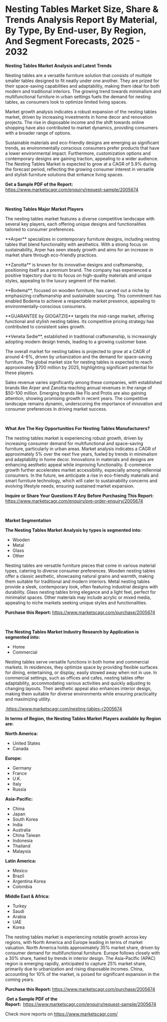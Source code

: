 <p><h1>Nesting Tables Market Size, Share & Trends Analysis Report By Material, By Type, By End-user, By Region, And Segment Forecasts, 2025 - 2032</h1></p><p><strong>Nesting Tables Market Analysis and Latest Trends</strong></p>
<p><p>Nesting tables are a versatile furniture solution that consists of multiple smaller tables designed to fit neatly under one another. They are prized for their space-saving capabilities and adaptability, making them ideal for both modern and traditional interiors. The growing trend towards minimalism and multifunctional furniture in urban settings fuels the demand for nesting tables, as consumers look to optimize limited living spaces.</p><p>Market growth analysis indicates a robust expansion of the nesting tables market, driven by increasing investments in home decor and renovation projects. The rise in disposable income and the shift towards online shopping have also contributed to market dynamics, providing consumers with a broader range of options.</p><p>Sustainable materials and eco-friendly designs are emerging as significant trends, as environmentally conscious consumers prefer products that have a lower environmental impact. Furthermore, customization options and contemporary designs are gaining traction, appealing to a wider audience. The Nesting Tables Market is expected to grow at a CAGR of 5.9% during the forecast period, reflecting the growing consumer interest in versatile and stylish furniture solutions that enhance living spaces.</p></p>
<p><strong>Get a Sample PDF of the Report:&nbsp;</strong> <a href="https://www.marketscagr.com/enquiry/request-sample/2005674?utm_campaign=2936&utm_medium=2&utm_source=Github&utm_content=ia&utm_term=05042025&utm_id=nesting-tables">https://www.marketscagr.com/enquiry/request-sample/2005674</a></p>
<p>&nbsp;</p>
<p><strong>Nesting Tables Major Market Players</strong></p>
<p><p>The nesting tables market features a diverse competitive landscape with several key players, each offering unique designs and functionalities tailored to consumer preferences.</p><p>**Arper** specializes in contemporary furniture designs, including nesting tables that blend functionality with aesthetics. With a strong focus on sustainability, Arper has seen steady growth and aims for an increase in market share through eco-friendly practices. </p><p>**Zanotta** is known for its innovative designs and craftsmanship, positioning itself as a premium brand. The company has experienced a positive trajectory due to its focus on high-quality materials and unique styles, appealing to the luxury segment of the market.</p><p>**Bodema**, focused on wooden furniture, has carved out a niche by emphasizing craftsmanship and sustainable sourcing. This commitment has enabled Bodema to achieve a respectable market presence, appealing to environmentally-conscious consumers.</p><p>**GUARANTEE by GIOGATZIS** targets the mid-range market, offering functional and stylish nesting tables. Its competitive pricing strategy has contributed to consistent sales growth. </p><p>**Veneta Sedie**, established in traditional craftsmanship, is increasingly adopting modern design trends, leading to a growing customer base.</p><p>The overall market for nesting tables is projected to grow at a CAGR of around 4-6%, driven by urbanization and the demand for space-saving furniture. The global market size for nesting tables is expected to reach approximately $700 million by 2025, highlighting significant potential for these players.</p><p>Sales revenue varies significantly among these companies, with established brands like Arper and Zanotta reaching annual revenues in the range of $50-100 million. Emerging brands like Flo and Protis are also gaining attention, showing promising growth in recent years. The competitive landscape remains dynamic, underscoring the importance of innovation and consumer preferences in driving market success.</p></p>
<p>&nbsp;</p>
<p><strong>What Are The Key Opportunities For Nesting Tables Manufacturers?</strong></p>
<p><p>The nesting tables market is experiencing robust growth, driven by increasing consumer demand for multifunctional and space-saving furniture, particularly in urban areas. Market analysis indicates a CAGR of approximately 5% over the next five years, fueled by trends in minimalism and adaptability in home decor. Innovations in materials and designs are enhancing aesthetic appeal while improving functionality. E-commerce growth further accelerates market accessibility, especially among millennial consumers. In the future, we anticipate a rise in eco-friendly materials and smart furniture technology, which will cater to sustainability concerns and evolving lifestyle needs, ensuring sustained market expansion.</p></p>
<p><strong>Inquire or Share Your Questions If Any Before Purchasing This Report:</strong> <a href="https://www.marketscagr.com/enquiry/pre-order-enquiry/2005674?utm_campaign=2936&utm_medium=2&utm_source=Github&utm_content=ia&utm_term=05042025&utm_id=nesting-tables">https://www.marketscagr.com/enquiry/pre-order-enquiry/2005674</a></p>
<p>&nbsp;</p>
<p><strong>Market Segmentation</strong></p>
<p><strong>The Nesting Tables Market Analysis by types is segmented into:</strong></p>
<p><ul><li>Wooden</li><li>Metal</li><li>Glass</li><li>Other</li></ul></p>
<p><p>Nesting tables are versatile furniture pieces that come in various material types, catering to diverse consumer preferences. Wooden nesting tables offer a classic aesthetic, showcasing natural grains and warmth, making them suitable for traditional and modern interiors. Metal nesting tables provide a sleek, contemporary look, often featuring industrial designs with durability. Glass nesting tables bring elegance and a light feel, perfect for minimalist spaces. Other materials may include acrylic or mixed media, appealing to niche markets seeking unique styles and functionalities.</p></p>
<p><strong>Purchase this Report:&nbsp;</strong><a href="https://www.marketscagr.com/purchase/2005674?utm_campaign=2936&utm_medium=2&utm_source=Github&utm_content=ia&utm_term=05042025&utm_id=nesting-tables">https://www.marketscagr.com/purchase/2005674</a></p>
<p>&nbsp;</p>
<p><strong>The Nesting Tables Market Industry Research by Application is segmented into:</strong></p>
<p><ul><li>Home</li><li>Commercial</li></ul></p>
<p><p>Nesting tables serve versatile functions in both home and commercial markets. In residences, they optimize space by providing flexible surfaces for dining, entertaining, or display, easily stowed away when not in use. In commercial settings, such as offices and cafes, nesting tables offer adaptability, accommodating various activities and quickly adjusting to changing layouts. Their aesthetic appeal also enhances interior design, making them suitable for diverse environments while ensuring practicality and maximizing utility.</p></p>
<p><a href="https://www.marketscagr.com/nesting-tables-r2005674?utm_campaign=2936&utm_medium=2&utm_source=Github&utm_content=ia&utm_term=05042025&utm_id=nesting-tables">&nbsp;https://www.marketscagr.com/nesting-tables-r2005674</a></p>
<p><strong>In terms of Region, the Nesting Tables Market Players available by Region are:</strong></p>
<p>
    <p> <strong> North America: </strong>
        <ul>
            <li>United States</li>
            <li>Canada</li>
        </ul>
        </p> 
    <p> <strong> Europe: </strong>
        <ul>
            <li>Germany</li>
            <li>France</li>
            <li>U.K.</li>
            <li>Italy</li>
            <li>Russia</li>
        </ul>
        </p> 
    <p> <strong> Asia-Pacific: </strong>
        <ul>
            <li>China</li>
            <li>Japan</li>
            <li>South Korea</li>
            <li>India</li>
            <li>Australia</li>
            <li>China Taiwan</li>
            <li>Indonesia</li>
            <li>Thailand</li>
            <li>Malaysia</li>
        </ul>
        </p> 
    <p> <strong> Latin America: </strong>
        <ul>
            <li>Mexico</li>
            <li>Brazil</li>
            <li>Argentina Korea</li>
            <li>Colombia</li>
        </ul>
        </p> 
    <p> <strong> Middle East & Africa: </strong>
        <ul>
            <li>Turkey</li>
            <li>Saudi</li>
            <li>Arabia</li>
            <li>UAE</li>
            <li>Korea</li>
        </ul>
    </p>
    </p>
<p><p>The nesting tables market is experiencing notable growth across key regions, with North America and Europe leading in terms of market valuation. North America holds approximately 35% market share, driven by consumer demand for multifunctional furniture. Europe follows closely with a 30% share, fueled by trends in interior design. The Asia-Pacific (APAC) region is emerging rapidly, anticipated to capture 25% market share, primarily due to urbanization and rising disposable incomes. China, accounting for 10% of the market, is poised for significant expansion in the coming years.</p></p>
<p><strong>Purchase this Report: </strong><a href="https://www.marketscagr.com/purchase/2005674?utm_campaign=2936&utm_medium=2&utm_source=Github&utm_content=ia&utm_term=05042025&utm_id=nesting-tables">https://www.marketscagr.com/purchase/2005674</a></p>
<p>&nbsp;<strong>Get a Sample PDF of the Report:&nbsp;&nbsp;</strong><a href="https://www.marketscagr.com/enquiry/request-sample/2005674?utm_campaign=2936&utm_medium=2&utm_source=Github&utm_content=ia&utm_term=05042025&utm_id=nesting-tables">https://www.marketscagr.com/enquiry/request-sample/2005674</a></p>
<p><strong></strong></p>
<p>Check more reports on <a href="https://www.marketscagr.com/?utm_campaign=2936&utm_medium=2&utm_source=Github&utm_content=ia&utm_term=05042025&utm_id=nesting-tables">https://www.marketscagr.com/</a></p>